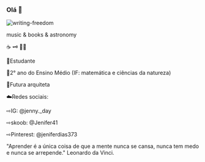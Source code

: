 ### Olá 🤍
![writing-freedom](https://user-images.githubusercontent.com/127758625/236854879-81c53306-5973-40d7-a74a-4db91825ef93.gif)

music & books & astronomy

☕️ 🗝 🥯🎼 

📔Estudante

🧬2° ano do Ensino Médio (IF: matemática e ciências da natureza)

📐Futura arquiteta

☁️Redes sociais:

   ⇨IG: @jenny._day

   ⇨skoob: @Jenifer41
   
   ⇨Pinterest: @jeniferdias373

"Aprender é a única coisa de que a mente nunca se cansa, nunca tem medo e nunca se arrepende." Leonardo da Vinci.

